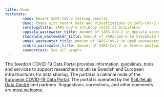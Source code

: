 ```yaml
---
title: Home
teststats:
        name: Recent SARS-CoV-2 testing results
        desc: Pages with recent data and visualizations on SARS-CoV-2 and COVID-19 tests carried out at various research facilities.
        serologytitle: SARS-CoV-2 antibody tests at SciLifeLab
        uppsala_wastewater_title: Amount of SARS-CoV-2 in Uppsala wastewater
        stockholm_wastewater_title: Amount of SARS-CoV-2 in Stockholm wastewater
        umeaa_wastewater_title: Amount of SARS-CoV-2 in Umeå wastewater
        orebro_wastewater_title: Amount of SARS-CoV-2 in Örebro wastewater
        seemoretext: See all graphs
---
```


The Swedish COVID-19 Data Portal provides information, guidelines, tools and services to support researchers to utilise Swedish and European infrastructures for data sharing. The portal is a national node of the [European COVID-19 Data Portal](https://covid19dataportal.org). The portal is operated by the [SciLifeLab Data Centre](https://scilifelab.se/data/) and partners. Suggestions, corrections, and other comments are [most welcome](/suggestions/).
